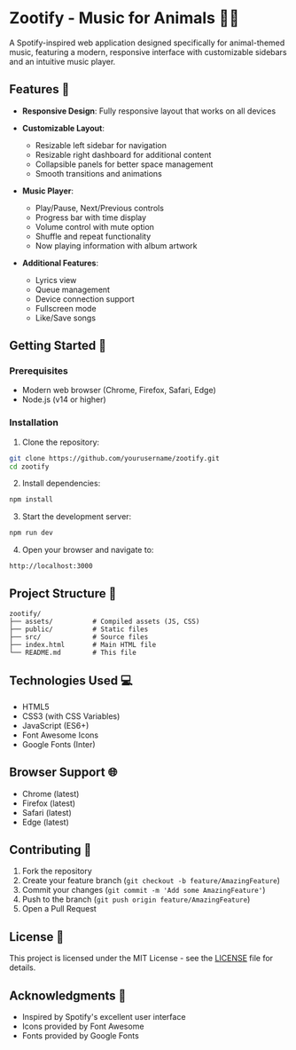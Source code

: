 # Zootify - Music for Animals 🎵🐾

A Spotify-inspired web application designed specifically for animal-themed music, featuring a modern, responsive interface with customizable sidebars and an intuitive music player.

## Features 🌟

- **Responsive Design**: Fully responsive layout that works on all devices
- **Customizable Layout**:
  - Resizable left sidebar for navigation
  - Resizable right dashboard for additional content
  - Collapsible panels for better space management
  - Smooth transitions and animations

- **Music Player**:
  - Play/Pause, Next/Previous controls
  - Progress bar with time display
  - Volume control with mute option
  - Shuffle and repeat functionality
  - Now playing information with album artwork

- **Additional Features**:
  - Lyrics view
  - Queue management
  - Device connection support
  - Fullscreen mode
  - Like/Save songs

## Getting Started 🚀

### Prerequisites

- Modern web browser (Chrome, Firefox, Safari, Edge)
- Node.js (v14 or higher)

### Installation

1. Clone the repository:
```bash
git clone https://github.com/yourusername/zootify.git
cd zootify
```

2. Install dependencies:
```bash
npm install
```

3. Start the development server:
```bash
npm run dev
```

4. Open your browser and navigate to:
```
http://localhost:3000
```

## Project Structure 📁

```
zootify/
├── assets/          # Compiled assets (JS, CSS)
├── public/          # Static files
├── src/             # Source files
├── index.html       # Main HTML file
└── README.md        # This file
```

## Technologies Used 💻

- HTML5
- CSS3 (with CSS Variables)
- JavaScript (ES6+)
- Font Awesome Icons
- Google Fonts (Inter)

## Browser Support 🌐

- Chrome (latest)
- Firefox (latest)
- Safari (latest)
- Edge (latest)

## Contributing 🤝

1. Fork the repository
2. Create your feature branch (`git checkout -b feature/AmazingFeature`)
3. Commit your changes (`git commit -m 'Add some AmazingFeature'`)
4. Push to the branch (`git push origin feature/AmazingFeature`)
5. Open a Pull Request

## License 📝

This project is licensed under the MIT License - see the [LICENSE](LICENSE) file for details.

## Acknowledgments 🙏

- Inspired by Spotify's excellent user interface
- Icons provided by Font Awesome
- Fonts provided by Google Fonts 